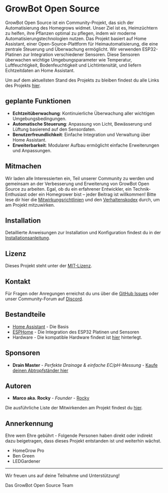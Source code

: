 # GrowBot Open Source 

GrowBot Open Source ist ein Community-Projekt, das sich der Automatisierung des Homegrows widmet. Unser Ziel ist es, Heimzüchtern zu helfen, ihre Pflanzen optimal zu pflegen, indem wir moderne Automatisierungstechnologien nutzen. Das Projekt basiert auf Home Assistant, einer Open-Source-Plattform für Heimautomatisierung, die eine zentrale Steuerung und Überwachung ermöglicht. Wir verwenden ESP32-Platinen zur Integration verschiedener Sensoren. Diese Sensoren überwachen wichtige Umgebungsparameter wie Temperatur, Luftfeuchtigkeit, Bodenfeuchtigkeit und Lichtintensität, und liefern Echtzeitdaten an Home Assistant.

Um auf dem aktuellsten Stand des Projekts zu bleiben findest du alle Links des Projekts [hier](https://link.space/@growbotopensource).

## geplante Funktionen
- **Echtzeitüberwachung**: Kontinuierliche Überwachung aller wichtigen Umgebungsbedingungen.
- **Automatische Steuerung**: Anpassung von Licht, Bewässerung und Lüftung basierend auf den Sensordaten.
- **Benutzerfreundlichkeit**: Einfache Integration und Verwaltung über Home Assistant.
- **Erweiterbarkeit**: Modularer Aufbau ermöglicht einfache Erweiterungen und Anpassungen.

## Mitmachen

Wir laden alle Interessierten ein, Teil unserer Community zu werden und gemeinsam an der Verbesserung und Erweiterung von GrowBot Open Source zu arbeiten. Egal, ob du ein erfahrener Entwickler, ein Technik-Enthusiast oder ein Homegrower bist – jeder Beitrag ist willkommen!
Bitte lese dir hier die [Mitwirkungsrichtlinien](./CONTRIBUTING.md) und den [Verhaltenskodex](./CODE_OF_CONDUCT.md) durch, um am Projekt mitzuwirken. 

## Installation

Detaillierte Anweisungen zur Installation und Konfiguration findest du in der [Installationsanleitung](./INSTALL.md).

## Lizenz

Dieses Projekt steht unter der [MIT-Lizenz](./LICENSE).

## Kontakt

Für Fragen oder Anregungen erreichst du uns über die [GitHub Issues](https://github.com/GrowBot-Open-Source/gb_HomeAssistant/issues) oder unser Community-Forum auf [Discord](https://discord.gg/neJdSvxnPf).


## Bestandteile
* [Home Assistant](https://www.home-assistant.io/) - Die Basis
* [ESPHome](https://esphome.io/) - Die Integration des ESP32 Platinen und Sensoren
* Hardware - Die kompatible Hardware findest ist [hier](./HARDWARE.md) hinterlegt. 

## Sponsoren
* **Drain Master** - *Perfekte Drainage & einfache EC/pH-Messung* - [Kaufe deinen Abtropfständer hier](https://drain-master.de/produkt/drainmaster-4er-set/?ref=GrowBot)


## Autoren
* **Marco aka. Rocky** - *Founder* - [Rocky](https://github.com/MrcoSchrnr)

Die ausführliche Liste der Mitwirkenden am Projekt findest du [hier](https://github.com/GrowBot-Open-Source/gb_HomeAssistant/contributors).


## Annerkennung
Ehre wem Ehre gebührt - Folgende Personen haben direkt oder indirekt dazu beigetragen, dass dieses Projekt entstanden ist und weiterhin wächst.

* HomeGrow Pro
* Ben Green
* LEDGardener


---

Wir freuen uns auf deine Teilnahme und Unterstützung!

Das GrowBot Open Source Team
